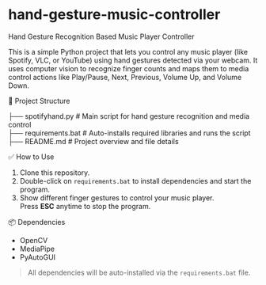 # hand-gesture-music-controller
Hand Gesture Recognition Based Music Player Controller 

This is a simple Python project that lets you control any music player (like Spotify, VLC, or YouTube) using hand gestures detected via your webcam. 
It uses computer vision to recognize finger counts and maps them to media control actions like Play/Pause, Next, Previous, Volume Up, and Volume Down.

📂 Project Structure

├── spotifyhand.py        # Main script for hand gesture recognition and media control                                                             
├── requirements.bat      # Auto-installs required libraries and runs the script                                                                   
├── README.md             # Project overview and file details                                                                                      

✅ How to Use  
1. Clone this repository.  
2. Double-click on `requirements.bat` to install dependencies and start the program.  
3. Show different finger gestures to control your music player.  
Press **ESC** anytime to stop the program.  

📦 Dependencies  
- OpenCV  
- MediaPipe  
- PyAutoGUI  

> All dependencies will be auto-installed via the `requirements.bat` file.

